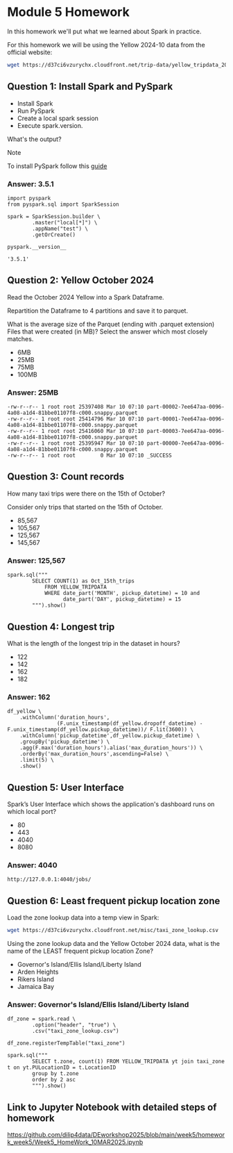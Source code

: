 # Module 5 Homework

In this homework we'll put what we learned about Spark in practice.

For this homework we will be using the Yellow 2024-10 data from the official website: 

```bash
wget https://d37ci6vzurychx.cloudfront.net/trip-data/yellow_tripdata_2024-10.parquet
```


## Question 1: Install Spark and PySpark

- Install Spark
- Run PySpark
- Create a local spark session
- Execute spark.version.

What's the output?

> [!NOTE]
> To install PySpark follow this [guide](https://github.com/DataTalksClub/data-engineering-zoomcamp/blob/main/05-batch/setup/pyspark.md)

### Answer:  3.5.1

```
import pyspark
from pyspark.sql import SparkSession

spark = SparkSession.builder \
        .master("local[*]") \
        .appName("test") \
        .getOrCreate()

pyspark.__version__

'3.5.1'
```

## Question 2: Yellow October 2024

Read the October 2024 Yellow into a Spark Dataframe.

Repartition the Dataframe to 4 partitions and save it to parquet.

What is the average size of the Parquet (ending with .parquet extension) Files that were created (in MB)? Select the answer which most closely matches.

- 6MB
- 25MB
- 75MB
- 100MB

### Answer:  25MB

```
-rw-r--r-- 1 root root 25397408 Mar 10 07:10 part-00002-7ee647aa-0096-4a08-a1d4-81bbe01107f8-c000.snappy.parquet
-rw-r--r-- 1 root root 25414796 Mar 10 07:10 part-00001-7ee647aa-0096-4a08-a1d4-81bbe01107f8-c000.snappy.parquet
-rw-r--r-- 1 root root 25416060 Mar 10 07:10 part-00003-7ee647aa-0096-4a08-a1d4-81bbe01107f8-c000.snappy.parquet
-rw-r--r-- 1 root root 25395947 Mar 10 07:10 part-00000-7ee647aa-0096-4a08-a1d4-81bbe01107f8-c000.snappy.parquet
-rw-r--r-- 1 root root        0 Mar 10 07:10 _SUCCESS

```

## Question 3: Count records 

How many taxi trips were there on the 15th of October?

Consider only trips that started on the 15th of October.

- 85,567
- 105,567
- 125,567
- 145,567

### Answer:  125,567

```
spark.sql("""
        SELECT COUNT(1) as Oct_15th_trips 
            FROM YELLOW_TRIPDATA  
            WHERE date_part('MONTH', pickup_datetime) = 10 and 
                  date_part('DAY', pickup_datetime) = 15 
        """).show()
```


## Question 4: Longest trip

What is the length of the longest trip in the dataset in hours?

- 122
- 142
- 162
- 182

### Answer:  162

```
df_yellow \
    .withColumn('duration_hours',
                (F.unix_timestamp(df_yellow.dropoff_datetime) - F.unix_timestamp(df_yellow.pickup_datetime))/ F.lit(3600)) \
    .withColumn('pickup_datetime',df_yellow.pickup_datetime) \
    .groupBy('pickup_datetime') \
    .agg(F.max('duration_hours').alias('max_duration_hours')) \
    .orderBy('max_duration_hours',ascending=False) \
    .limit(5) \
    .show()
```

## Question 5: User Interface

Spark’s User Interface which shows the application's dashboard runs on which local port?

- 80
- 443
- 4040
- 8080

### Answer:  4040

`http://127.0.0.1:4040/jobs/`

## Question 6: Least frequent pickup location zone

Load the zone lookup data into a temp view in Spark:

```bash
wget https://d37ci6vzurychx.cloudfront.net/misc/taxi_zone_lookup.csv
```

Using the zone lookup data and the Yellow October 2024 data, what is the name of the LEAST frequent pickup location Zone?

- Governor's Island/Ellis Island/Liberty Island
- Arden Heights
- Rikers Island
- Jamaica Bay

### Answer:  Governor's Island/Ellis Island/Liberty Island

```
df_zone = spark.read \
        .option("header", "true") \
        .csv("taxi_zone_lookup.csv")

df_zone.registerTempTable("taxi_zone")

spark.sql("""
        SELECT t.zone, count(1) FROM YELLOW_TRIPDATA yt join taxi_zone t on yt.PULocationID = t.LocationID
        group by t.zone
        order by 2 asc
        """).show()

```
##   Link to Jupyter Notebook with detailed steps of homework

https://github.com/dilip4data/DEworkshop2025/blob/main/week5/homework_week5/Week5_HomeWork_10MAR2025.ipynb


